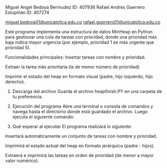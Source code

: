 Miguel Angel Bedoya Bermudez ID: 407936
Rafael Andrés Guerrero Estupiñán ID: 407274

miguel.bedoya01@unicatolica.edu.co
rafael.guerrero01@unicatolica.edu.co

Este programa implementa una estructura de datos MinHeap en Python para gestionar una cola de tareas con prioridad, donde una prioridad más baja indica mayor urgencia (por ejemplo, prioridad 1 es más urgente que prioridad 5).

Funcionalidades principales:
Insertar tareas con nombre y prioridad.

Extraer la tarea más prioritaria (la de menor número de prioridad).

Imprimir el estado del heap en formato visual (padre, hijo izquierdo, hijo derecho).

1. Descarga del archivo
Guarda el archivo heapfinish.PY en una carpeta de tu preferencia.

2. Ejecución del programa
Abre una terminal o consola de comandos y navega hasta el directorio donde está guardado el archivo. Luego ejecuta el siguiente comando:

3. Qué esperar al ejecutar
El programa realizará lo siguiente:

Insertará automáticamente un conjunto de tareas con nombre y prioridad.

Imprimirá el estado actual del heap en formato jerárquico (padre - hijos).

Extraerá e imprimirá las tareas en orden de prioridad (de menor a mayor valor numérico).

